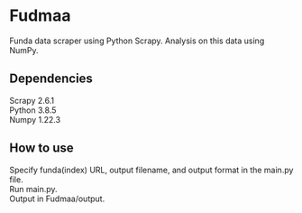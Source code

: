 # Fudmaa
Funda data scraper using Python Scrapy. Analysis on this data using NumPy.  

## Dependencies
Scrapy 2.6.1  
Python 3.8.5  
Numpy 1.22.3  

## How to use
Specify funda(index) URL, output filename, and output format in the main.py file.  
Run main.py.  
Output in Fudmaa/output.  
